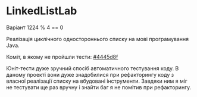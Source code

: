 # LinkedListLab

Варіант 1224 % 4 == 0

Реалізація циклічного одностороннього списку на мові програмування Java. 

Коміт, в якому не пройшли тести: [#4445d8f](https://github.com/vadumpastushok/LinkedListLab/commit/4445d8fd917eddf727b77d0f6c0d3c48149236d4)

Юніт-тести дуже зручний спосіб автоматичного тестування коду. В даному проекті вони дуже знадобилися при рефакторингу коду з власної реалізації списку на вбудовані інструменти. Завдяки ним я міг не тестувати ще раз вручну і знайти баг я не помітив при рефакторингу.
